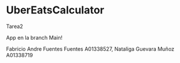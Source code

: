 # UberEatsCalculator
Tarea2

App en la branch Main! 

Fabricio Andre Fuentes Fuentes A01338527,
Nataliga Guevara Muñoz A01338719
